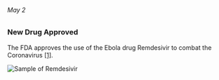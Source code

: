 ###### May 2

### New Drug Approved 

The FDA approves the use of the Ebola drug Remdesivir to combat the Coronavirus [[1]](https://www.ajmc.com/view/a-timeline-of-covid19-developments-in-2020). 

![Sample of Remdesivir](https://images.unsplash.com/photo-1585673551689-74e88de97395?ixlib=rb-1.2.1&ixid=eyJhcHBfaWQiOjEyMDd9&auto=format&fit=crop&w=1516&q=80)